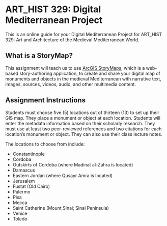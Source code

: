 # ART_HIST 329: Digital Mediterranean Project

This is an online guide for your Digital Mediterranean Project for ART_HIST 329: Art and Architecture of the Medieval Mediterranean World.

## What is a StoryMap? 

This assignment will teach us to use [ArcGIS StoryMaps](https://www.esri.com/en-us/arcgis/products/arcgis-storymaps/overview), which is a web-based story-authoring application, to create and share your digital map of monuments and objects in the medieval Mediterranean with narrative text, images, sources, videos, audio, and other multimedia content. 

## Assignment Instructions

Students must choose five (5) locations out of thirteen (13) to set up their GIS map. They place a monument or object at each location. Students will enter the metadata information based on their scholarly research. They must use at least two peer-reviewed references and two citations for each location’s monument or object. They can also use their class lecture notes. 

The locations to choose from include: 
-    Constantinople
-    Cordoba
-    Outskirts of Cordoba (where Madinat al-Zahra is located)
-    Damascus
-    Eastern Jordan (where Qusayr Amra is located)
-    Jerusalem
-    Fustat (Old Cairo)
-    Palermo
-    Pisa
-    Mecca
-    Saint Catherine (Mount Sinai; Sinai Peninsula)
-    Venice
-    Toledo 

